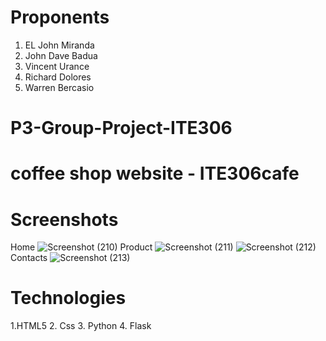 # Proponents
1. EL John Miranda
2. John Dave Badua
3. Vincent Urance
4. Richard Dolores
5. Warren Bercasio
# P3-Group-Project-ITE306

# coffee shop website - ITE306cafe


# Screenshots
Home
![Screenshot (210)](https://user-images.githubusercontent.com/113341310/198255526-44e2e792-9f2a-4563-9381-8a4b04244fd4.png)
Product
![Screenshot (211)](https://user-images.githubusercontent.com/113341310/198255619-ed3ca6b0-6e91-4f0b-8884-5f8faf12972e.png)
![Screenshot (212)](https://user-images.githubusercontent.com/113341310/198255646-f4a88d34-5fd0-4c0f-87d8-e5723090d26d.png)
Contacts
![Screenshot (213)](https://user-images.githubusercontent.com/113341310/198255753-023c7a7d-1210-4488-b36e-038e96cfb779.png)

# Technologies
1.HTML5
2. Css
3. Python
4. Flask
